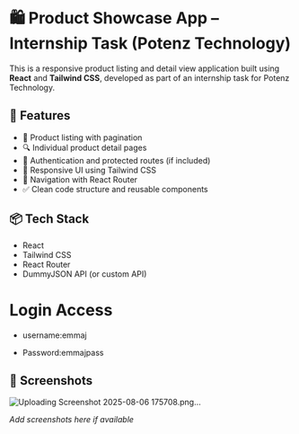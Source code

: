 # 🛍️ Product Showcase App – Internship Task (Potenz Technology)

This is a responsive product listing and detail view application built using **React** and **Tailwind CSS**, developed as part of an internship task for Potenz Technology.

## 🚀 Features

- 🧾 Product listing with pagination
- 🔍 Individual product detail pages
- 🔐 Authentication and protected routes (if included)
- 🎨 Responsive UI using Tailwind CSS
- 🧭 Navigation with React Router
- ✅ Clean code structure and reusable components

## 📦 Tech Stack

- React
- Tailwind CSS
- React Router
- DummyJSON API (or custom API)

# Login Access
- username:emmaj
  
- Password:emmajpass

## 📸 Screenshots
![Uploading Screenshot 2025-08-06 175708.png…]()

_Add screenshots here if available_


